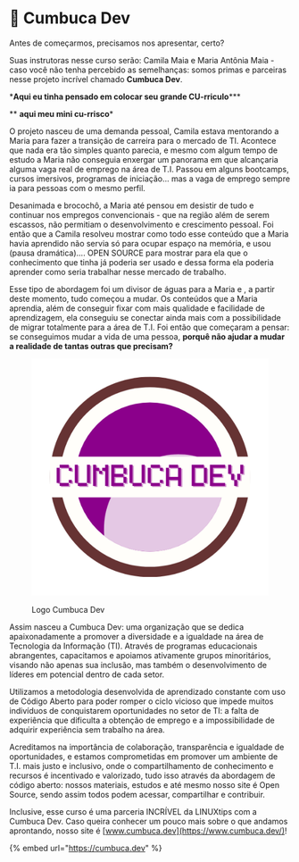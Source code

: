 # 🥥 Cumbuca Dev

Antes de começarmos, precisamos nos apresentar, certo?

Suas instrutoras nesse curso serão: Camila Maia e Maria Antônia Maia - caso você não tenha percebido as semelhanças: somos primas e parceiras nesse projeto incrível chamado **Cumbuca Dev**.

\***Aqui eu tinha pensado em colocar seu grande CU-rriculo**\*\*\*



\*\* **aqui meu mini cu-rrisco**\*



O projeto nasceu de uma demanda pessoal, Camila estava mentorando a Maria para fazer a transição de carreira para o mercado de TI. Acontece que nada era tão simples quanto parecia, e mesmo com algum tempo de estudo a Maria não conseguia enxergar um panorama em que alcançaria alguma vaga real de emprego na área de T.I. Passou em alguns bootcamps, cursos imersivos, programas de iniciação... mas a vaga de emprego sempre ia para pessoas com o mesmo perfil.&#x20;



Desanimada e brocochô, a Maria até pensou em desistir de tudo e continuar nos empregos convencionais - que na região além de serem escassos, não permitiam o desenvolvimento e crescimento pessoal. Foi então que a Camila resolveu mostrar como todo esse conteúdo que a Maria havia aprendido não servia só para ocupar espaço na memória, e usou (pausa dramática).... OPEN SOURCE para mostrar para ela que o conhecimento que tinha já poderia ser usado e dessa forma ela poderia aprender como seria trabalhar nesse mercado de trabalho. &#x20;



Esse tipo de abordagem foi um divisor de águas para a Maria e , a partir deste momento, tudo começou a mudar. Os conteúdos que a Maria aprendia, além de conseguir fixar com mais qualidade e facilidade de aprendizagem, ela conseguiu se conectar ainda mais com a possibilidade de migrar totalmente para a área de T.I. Foi então que começaram a pensar: se conseguimos mudar a vida de uma pessoa, **porquê não ajudar a mudar a realidade de tantas outras que precisam?**

<figure><img src="../.gitbook/assets/logo-light-transparent.png" alt=""><figcaption><p>Logo Cumbuca Dev</p></figcaption></figure>

Assim nasceu a Cumbuca Dev: uma organização que se dedica apaixonadamente a promover a diversidade e a igualdade na área de Tecnologia da Informação (TI). Através de programas educacionais abrangentes, capacitamos e apoiamos ativamente grupos minoritários, visando não apenas sua inclusão, mas também o desenvolvimento de líderes em potencial dentro de cada setor.&#x20;



Utilizamos a metodologia desenvolvida de aprendizado constante com uso de Código Aberto para poder romper o ciclo vicioso que impede muitos indivíduos de conquistarem oportunidades no setor de TI: a falta de experiência que dificulta a obtenção de emprego e a impossibilidade de adquirir experiência sem trabalho na área.



Acreditamos na importância de colaboração, transparência e igualdade de oportunidades, e estamos comprometidas em promover um ambiente de T.I. mais justo e inclusivo, onde o compartilhamento de conhecimento e recursos é incentivado e valorizado, tudo isso através da abordagem de código aberto: nossos materiais, estudos e até mesmo nosso site é Open Source, sendo assim todos podem acessar, compartilhar e contribuir.&#x20;



Inclusive, esse curso é uma parceria INCRÍVEL da LINUXtips com a Cumbuca Dev. Caso queira conhecer um pouco mais sobre o que andamos aprontando, nosso site é [www.cumbuca.dev](https://www.cumbuca.dev/)!



{% embed url="https://cumbuca.dev" %}

